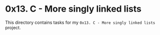 # 0x13. C - More singly linked lists

This directory contains tasks for my `0x13. C - More singly linked lists` project.

